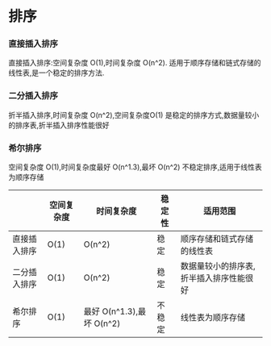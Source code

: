 # 排序 
### 直接插入排序
直接插入排序:空间复杂度 O(1),时间复杂度 O(n^2).
适用于顺序存储和链式存储的线性表,是一个稳定的排序方法.

### 二分插入排序
折半插入排序,时间复杂度 O(n^2),空间复杂度O(1)
是稳定的排序方式,数据量较小的排序表,折半插入排序性能很好

### 希尔排序
空间复杂度 O(1),时间复杂度最好 O(n^1.3),最坏 O(n^2)
不稳定排序,适用于线性表为顺序存储

|  |空间复杂度|时间复杂度|稳定性|适用范围|
|--|----------|---------|-----|-------|
|直接插入排序|O(1) | O(n^2)| 稳定| 顺序存储和链式存储的线性表|
|二分插入排序| O(1)| O(n^2)| 稳定| 数据量较小的排序表,折半插入排序性能很好|
|希尔排序|O(1) | 最好 O(n^1.3),最坏 O(n^2)| 不稳定| 线性表为顺序存储|
